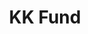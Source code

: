 ---
layout: firm_page
title: "KK Fund"
id: "kkfund.co"
permalink: "/kkfundkkfund.co/"
website: "https://www.kkfund.co"
offices: "Singapore (Singapore), Ho Chi Minh City (Vietnam), Singapore (Singapore)"
investment_stages: "Seed, Series A"
portfolio_companies: "FishLog, LiveIn, CapBay, CARSOME, PolicyStreet, GIZTIX, Med247"
portfolio_link: "https://kkfund.co/portfolio-new/"
investment_markets: "Blockchain, Internet of Things, EntertainmentTech, FinTech, EdTech, HRTech, Mobility, HealthcareTech, PropTech"
founded_year: "2015"
description: "KK Fund is a venture capital firm investing in early-stage tech startups operating in the mobile and internet technology space across diverse sectors. They primarily focus on Southeast Asia, South Korea, Hong Kong, and Taiwan."
linkedin: "https://www.linkedin.com/company/kk-fund/"
twitter: ""
instagram: ""
team_page: ""
investor_type: "Venture Capital"
crunchbase: "https://www.crunchbase.com/organization/kk-fund-2"
pitchbook: "https://pitchbook.com/profiles/investor/121793-23"

# SEO Optimization
meta_title: "KK Fund - VC Firm - projectstartups.com"
meta_description: "KK Fund, KK Fund is a venture capital firm investing in early-stage tech startups operating in the mobile and internet technology space across diverse sectors...."
meta_keywords: "KK Fund, Blockchain, Internet of Things, EntertainmentTech, FinTech, EdTech, HRTech, Mobility, HealthcareTech, PropTech, VC firm, venture capital, startup investor, projectstartups.com"
canonical_url: "https://vc.projectstartups.com/kkfundkkfund.co/"
---